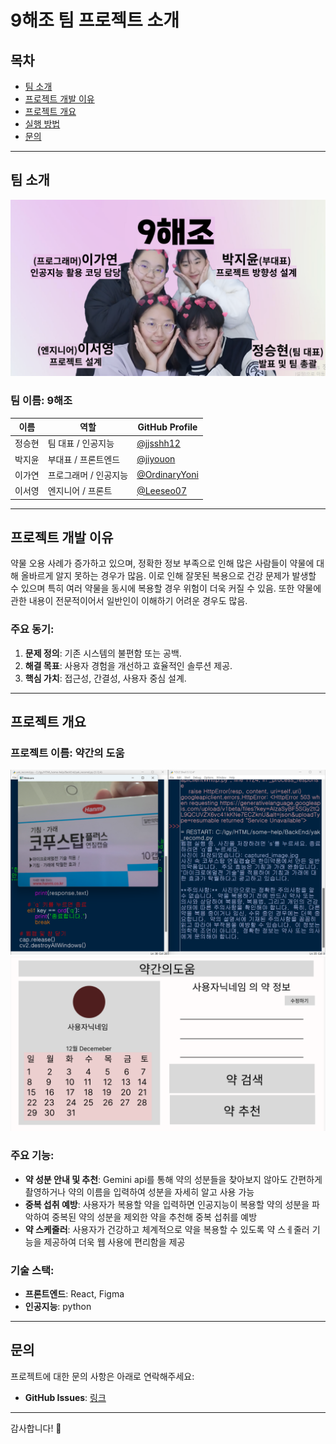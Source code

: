 # 9해조 팀 프로젝트 소개
 

## 목차
- [팀 소개](#팀-소개)
- [프로젝트 개발 이유](#프로젝트-개발-이유)
- [프로젝트 개요](#프로젝트-개요)
- [실행 방법](#실행-방법)
- [문의](#문의)

---

## 팀 소개
![팀사진](./ㅋㅋ.png)

### 팀 이름: **9해조**

| 이름          | 역할           | GitHub Profile                                        |
|---------------|----------------|-------------------------------------------------------|
| 정승현       | 팀 대표 / 인공지능    | [@jjsshh12](https://github.com/jjsshh12)         |
| 박지윤       | 부대표 / 프론트엔드   | [@jiyouon](https://github.com/jiyouon)           |
| 이가연       | 프로그래머 / 인공지능 | [@OrdinaryYoni](https://github.com/OrdinaryYoni) |
| 이서영       | 엔지니어 / 프론트     | [@Leeseo07](https://github.com/Leeseo07)         |

---

## 프로젝트 개발 이유

약물 오용 사례가 증가하고 있으며, 정확한 정보 부족으로 인해 많은 사람들이 약물에 대해 올바르게 알지 못하는 경우가 많음. 이로 인해 잘못된 복용으로 건강 문제가 발생할 수 있으며 특히 여러 약물을 동시에 복용할 경우 위험이 더욱 커질 수 있음. 또한 약물에 관한 내용이 전문적이어서 일반인이 이해하기 어려운 경우도 많음.

### 주요 동기:
1. **문제 정의**: 기존 시스템의 불편함 또는 공백.
2. **해결 목표**: 사용자 경험을 개선하고 효율적인 솔루션 제공.
3. **핵심 가치**: 접근성, 간결성, 사용자 중심 설계.

---

## 프로젝트 개요

### 프로젝트 이름: **약간의 도움**
![인공지능 실행 결과](./제발.png)
![웹페이지 사진](./아진짜제발.png)
### 주요 기능:
- **약 성분 안내 및 추천**: Gemini api를 통해 약의 성분들을 찾아보지 않아도 간편하게 촬영하거나 약의 이름을 입력하여 성분을 자세히 알고 사용 가능
- **중복 섭취 예방**: 사용자가 복용할 약을 입력하면 인공지능이 복용할 약의 성분을 파악하여 중복된 약의 성분을 제외한 약을 추천해 중복 섭취를 예방
- **약 스케줄러**: 사용자가 건강하고 체계적으로 약을 복용할 수 있도록 약 스ㅔ줄러 기능을 제공하여 더욱 웹 사용에 편리함을 제공

### 기술 스택:
- **프론트엔드**: React, Figma
- **인공지능**: python

---

## 문의

프로젝트에 대한 문의 사항은 아래로 연락해주세요:

- **GitHub Issues**: [링크](https://github.com/jiyouon/some-help)
---

감사합니다! 🙌
